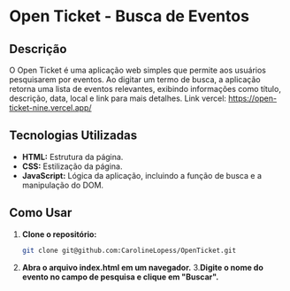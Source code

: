 # Open Ticket - Busca de Eventos

## Descrição
O Open Ticket é uma aplicação web simples que permite aos usuários pesquisarem por eventos. 
Ao digitar um termo de busca, a aplicação retorna uma lista de eventos relevantes, exibindo informações como título, descrição, data, local e link para mais detalhes.
Link vercel: https://open-ticket-nine.vercel.app/

## Tecnologias Utilizadas
* **HTML:** Estrutura da página.
* **CSS:** Estilização da página.
* **JavaScript:** Lógica da aplicação, incluindo a função de busca e a manipulação do DOM.

## Como Usar
1. **Clone o repositório:**
   ```bash
   git clone git@github.com:CarolineLopess/OpenTicket.git

2. **Abra o arquivo index.html em um navegador.**
3.**Digite o nome do evento no campo de pesquisa e clique em "Buscar".**
